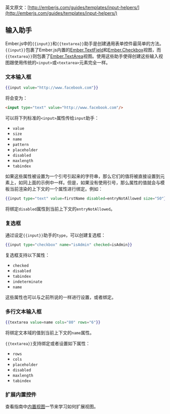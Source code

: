 英文原文：[http://emberjs.com/guides/templates/input-helpers/](http://emberjs.com/guides/templates/input-helpers/)

## 输入助手

Ember.js中的`{{input}}`和`{{textarea}}`助手是创建通用表单控件最简单的方法。`{{input}}`包裹了Ember.js内置的[Ember.TextField][1]和[Ember.Checkbox][2]视图，而`{{textarea}}`则包裹了[Ember.TextArea][3]视图。使用这些助手使得创建这些输入视图跟使用传统的`<input>`或`<textarea>`元素完全一样。

[1]: /api/classes/Ember.TextField.html
[2]: /api/classes/Ember.Checkbox.html
[3]: /api/classes/Ember.TextArea.html

### 文本输入框

```handlebars
{{input value="http://www.facebook.com"}}
```

将会变为：

```html
<input type="text" value="http://www.facebook.com"/>
```

可以将下列标准的`<input>`属性传给`input`助手：

* `value`
* `size`
* `name`
* `pattern`
* `placeholder`
* `disabled`
* `maxlength`
* `tabindex`

如果这些属性被设置为一个引号引起来的字符串，那么它们的值将被直接设置到元素上，如同上面的示例中一样。但是，如果没有使用引号，那么属性的值就会与模板当前渲染的上下文的一个属性进行绑定。例如：

```handlebars
{{input type="text" value=firstName disabled=entryNotAllowed size="50"}}
```

将绑定`disabled`属性到当前上下文的`entryNotAllowed`。

### 复选框

通过设定`{{input}}`助手的`type`，可以创建复选框：

```handlebars
{{input type="checkbox" name="isAdmin" checked=isAdmin}}
```

复选框支持以下属性：

* `checked`
* `disabled`
* `tabindex`
* `indeterminate`
* `name`

这些属性也可以与之前所说的一样进行设置，或者绑定。

### 多行文本输入框

```handlebars
{{textarea value=name cols="80" rows="6"}}
```

将绑定文本域的值到当前上下文的`name`属性。

`{{textarea}}`支持绑定或者设置如下属性：

* `rows`
* `cols`
* `placeholder`
* `disabled`
* `maxlength`
* `tabindex`

### 扩展内置控件

查看指南中[内置视图][4]一节来学习如何扩展视图。

[4]: /guides/views/built-in-views
